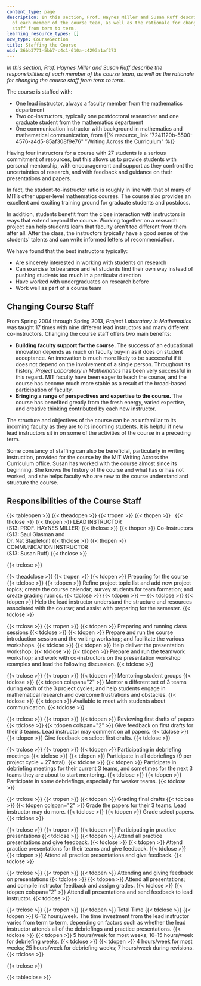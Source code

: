 ```yaml
---
content_type: page
description: In this section, Prof. Haynes Miller and Susan Ruff describe the responsibilities
  of each member of the course team, as well as the rationale for changing the course
  staff from term to term.
learning_resource_types: []
ocw_type: CourseSection
title: Staffing the Course
uid: 36bb3771-5bb7-c4c1-610a-c4293a1af273
---
```


_In this section, Prof. Haynes Miller and Susan Ruff describe the responsibilities of each member of the course team, as well as the rationale for changing the course staff from term to term._

The course is staffed with:

*   One lead instructor, always a faculty member from the mathematics department
*   Two co-instructors, typically one postdoctoral researcher and one graduate student from the mathematics department
*   One communication instructor with background in mathematics and mathematical communication, from {{% resource_link "7241120b-5500-4576-a4d5-85af308f9e76" "Writing Across the Curriculum" %}}

Having four instructors for a course with 27 students is a serious commitment of resources, but this allows us to provide students with personal mentorship, with encouragement and support as they confront the uncertainties of research, and with feedback and guidance on their presentations and papers.

In fact, the student-to-instructor ratio is roughly in line with that of many of MIT’s other upper-level mathematics courses. The course also provides an excellent and exciting training ground for graduate students and postdocs.

In addition, students benefit from the close interaction with instructors in ways that extend beyond the course. Working together on a research project can help students learn that faculty aren’t too different from them after all. After the class, the instructors typically have a good sense of the students' talents and can write informed letters of recommendation.

We have found that the best instructors typically:

*   Are sincerely interested in working with students on research
*   Can exercise forbearance and let students find their own way instead of pushing students too much in a particular direction
*   Have worked with undergraduates on research before
*   Work well as part of a course team

Changing Course Staff
---------------------

From Spring 2004 through Spring 2013, _Project Laboratory in Mathematics_ was taught 17 times with nine different lead instructors and many different co-instructors. Changing the course staff offers two main benefits:

*   **Building faculty support for the course.** The success of an educational innovation depends as much on faculty buy-in as it does on student acceptance. An innovation is much more likely to be successful if it does not depend on the involvement of a single person. Throughout its history, _Project Laboratory in Mathematics_ has been very successful in this regard. MIT faculty have been eager to teach the course, and the course has become much more stable as a result of the broad-based participation of faculty.
*   **Bringing a range of perspectives and expertise to the course.** The course has benefited greatly from the fresh energy, varied expertise, and creative thinking contributed by each new instructor.

The structure and objectives of the course can be as unfamiliar to its incoming faculty as they are to its incoming students. It is helpful if new lead instructors sit in on some of the activities of the course in a preceding term.

Some constancy of staffing can also be beneficial, particularly in writing instruction, provided for the course by the MIT Writing Across the Curriculum office. Susan has worked with the course almost since its beginning. She knows the history of the course and what has or has not worked, and she helps faculty who are new to the course understand and structure the course.

Responsibilities of the Course Staff
------------------------------------

{{< tableopen >}}
{{< theadopen >}}
{{< tropen >}}
{{< thopen >}}
 
{{< thclose >}}
{{< thopen >}}
LEAD INSTRUCTOR  
(S13: PROF. HAYNES MILLER)
{{< thclose >}}
{{< thopen >}}
Co-Instructors  
(S13: Saul Glasman and  
Dr. Nat Stapleton)
{{< thclose >}}
{{< thopen >}}
COMMUNICATION INSTRUCTOR  
(S13: Susan Ruff)
{{< thclose >}}

{{< trclose >}}

{{< theadclose >}}
{{< tropen >}}
{{< tdopen >}}
Preparing for the course
{{< tdclose >}}
{{< tdopen >}}
Refine project topic list and add new project topics; create the course calendar; survey students for team formation; and create grading rubrics.
{{< tdclose >}}
{{< tdopen >}}
—
{{< tdclose >}}
{{< tdopen >}}
Help the lead instructor understand the structure and resources associated with the course; and assist with preparing for the semester.
{{< tdclose >}}

{{< trclose >}}
{{< tropen >}}
{{< tdopen >}}
Preparing and running class sessions
{{< tdclose >}}
{{< tdopen >}}
Prepare and run the course introduction session and the writing workshop; and facilitate the various workshops.
{{< tdclose >}}
{{< tdopen >}}
Help deliver the presentation workshop.
{{< tdclose >}}
{{< tdopen >}}
Prepare and run the teamwork workshop; and work with co-instructors on the presentation workshop examples and lead the following discussion.
{{< tdclose >}}

{{< trclose >}}
{{< tropen >}}
{{< tdopen >}}
Mentoring student groups
{{< tdclose >}}
{{< tdopen colspan="2" >}}
Mentor a different set of 3 teams during each of the 3 project cycles; and help students engage in mathematical research and overcome frustrations and obstacles.
{{< tdclose >}}
{{< tdopen >}}
Available to meet with students about communication.
{{< tdclose >}}

{{< trclose >}}
{{< tropen >}}
{{< tdopen >}}
Reviewing first drafts of papers
{{< tdclose >}}
{{< tdopen colspan="2" >}}
Give feedback on first drafts for their 3 teams. Lead instructor may comment on all papers.
{{< tdclose >}}
{{< tdopen >}}
Give feedback on select first drafts.
{{< tdclose >}}

{{< trclose >}}
{{< tropen >}}
{{< tdopen >}}
Participating in debriefing meetings
{{< tdclose >}}
{{< tdopen >}}
Participate in all debriefings (9 per project cycle = 27 total).
{{< tdclose >}}
{{< tdopen >}}
Participate in debriefing meetings for their current 3 teams, and sometimes for the next 3 teams they are about to start mentoring.
{{< tdclose >}}
{{< tdopen >}}
Participate in some debriefings, especially for weaker teams.
{{< tdclose >}}

{{< trclose >}}
{{< tropen >}}
{{< tdopen >}}
Grading final drafts
{{< tdclose >}}
{{< tdopen colspan="2" >}}
Grade the papers for their 3 teams. Lead instructor may do more.
{{< tdclose >}}
{{< tdopen >}}
Grade select papers.
{{< tdclose >}}

{{< trclose >}}
{{< tropen >}}
{{< tdopen >}}
Participating in practice presentations
{{< tdclose >}}
{{< tdopen >}}
Attend all practice presentations and give feedback.
{{< tdclose >}}
{{< tdopen >}}
Attend practice presentations for their teams and give feedback.
{{< tdclose >}}
{{< tdopen >}}
Attend all practice presentations and give feedback.
{{< tdclose >}}

{{< trclose >}}
{{< tropen >}}
{{< tdopen >}}
Attending and giving feedback on presentations
{{< tdclose >}}
{{< tdopen >}}
Attend all presentations; and compile instructor feedback and assign grades.
{{< tdclose >}}
{{< tdopen colspan="2" >}}
Attend all presentations and send feedback to lead instructor.
{{< tdclose >}}

{{< trclose >}}
{{< tropen >}}
{{< tdopen >}}
Total Time
{{< tdclose >}}
{{< tdopen >}}
6–12 hours/week. The time investment from the lead instructor varies from term to term, depending on factors such as whether the lead instructor attends all of the debriefings and practice presentations.
{{< tdclose >}}
{{< tdopen >}}
5 hours/week for most weeks; 10–15 hours/week for debriefing weeks.
{{< tdclose >}}
{{< tdopen >}}
4 hours/week for most weeks; 25 hours/week for debriefing weeks; 7 hours/week during revisions.
{{< tdclose >}}

{{< trclose >}}

{{< tableclose >}}